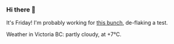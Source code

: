 ### Hi there :wave:

It's Friday! I'm probably working for [this bunch](https://github.com/kohofinancial), de-flaking a test.

Weather in Victoria BC: partly cloudy, at +7°C.
